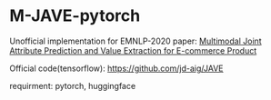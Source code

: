 # M-JAVE-pytorch

Unofficial implementation for EMNLP-2020 paper: [Multimodal Joint Attribute Prediction and Value Extraction for E-commerce Product](https://aclanthology.org/2020.emnlp-main.166/)

Official code(tensorflow): https://github.com/jd-aig/JAVE

requirment: pytorch, huggingface
